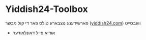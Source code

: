 # Yiddish24-Toolbox
פארשידענע נוצבארע טולס פאר די קול מבשר ([yiddish24.com](https://yiddish24.com)) וועבסייט

- אודיא פייל דאונלאודער
